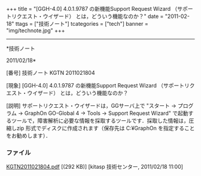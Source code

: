 ﻿+++
title = "[GGH-4.0] 4.0.1.9787 の新機能Support Request Wizard （サポートリクエスト・ウイザード） とは，どういう機能なのか？"
date = "2011-02-18"
ttags = ["技術ノート"]
tcategories = ["tech"]
banner = "img/technote.jpg"
+++

-----------------------------------------------------------------------------------------------------------------------------

*技術ノート

2011/02/18*


[番号]
技術ノート KGTN 2011021804

[現象]
[GGH-4.0] 4.0.1.9787 の新機能Support Request Wizard
（サポートリクエスト・ウイザード） とは，どういう機能なのか？

[説明]
サポートリクエスト・ウイザードは，GGサーバ上で "スタート → プログラム →
GraphOn GO-Global 4 → Tools -> Support Request Wizard"
で起動するツールで，障害解析に必要な情報を採取するツールです．採取した情報は，圧縮しzip
形式でディスクに作成されます（保存先は C:¥GraphOn
を指定することをお勧めします）．


### ファイル

 
 


[KGTN2011021804.pdf](http://techreport.kitasp.net/attachments/download/490/KGTN2011021804.pdf)
 [(292 KB)] [kitasp 技術センター, 2011/02/18
11:00]


 


 

